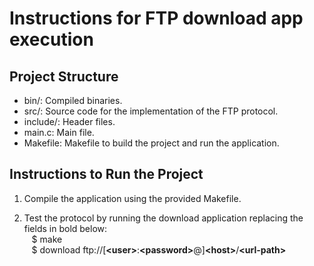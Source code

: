 # Instructions for **FTP download app** execution

## Project Structure

- bin/: Compiled binaries.
- src/: Source code for the implementation of the FTP protocol.
- include/: Header files.
- main.c: Main file.
- Makefile: Makefile to build the project and run the application.

## Instructions to Run the Project

1. Compile the application using the provided Makefile.

2. Test the protocol by running the download application replacing the fields in bold below:
<br> &nbsp;&nbsp;&nbsp;$ make
<br> &nbsp;&nbsp;&nbsp;$ download ftp://[**\<user>**:**\<password>**@]**\<host>**/**\<url-path>**	